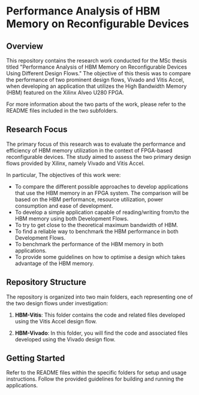 # Performance Analysis of HBM Memory on Reconfigurable Devices

## Overview

This repository contains the research work conducted for the MSc thesis titled "Performance Analysis of HBM Memory on Reconfigurable Devices Using Different Design Flows." The objective of this thesis was to compare the performance of two prominent design flows, Vivado and Vitis Accel, when developing an application that utilizes the High Bandwidth Memory (HBM) featured on the Xilinx Alveo U280 FPGA.

For more information about the two parts of the work, please refer to the README files included in the two subfolders.

## Research Focus

The primary focus of this research was to evaluate the performance and efficiency of HBM memory utilization in the context of FPGA-based reconfigurable devices. The study aimed to assess the two primary design flows provided by Xilinx, namely Vivado and Vitis Accel.

In particular, The objectives of this work were:

- To compare the different possible approaches to develop applications that use the HBM memory in an FPGA system. The comparison will be based on the HBM performance, resource utilization, power consumption and ease of development.
- To develop a simple application capable of reading/writing from/to the HBM memory using both Development Flows.
- To try to get close to the theoretical maximum bandwidth of HBM.
- To find a reliable way to benchmark the HBM performance in both Development Flows.
- To benchmark the performance of the HBM memory in both applications.
- To provide some guidelines on how to optimise a design which takes advantage of the HBM memory.

## Repository Structure

The repository is organized into two main folders, each representing one of the two design flows under investigation:

1. **HBM-Vitis**: This folder contains the code and related files developed using the Vitis Accel design flow.

2. **HBM-Vivado**: In this folder, you will find the code and associated files developed using the Vivado design flow.

## Getting Started

Refer to the README files within the specific folders for setup and usage instructions. Follow the provided guidelines for building and running the applications.
